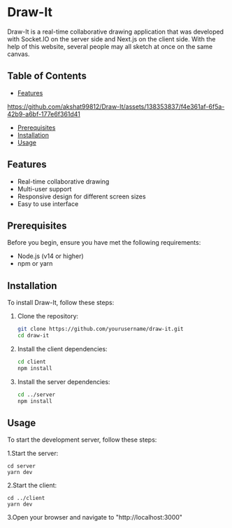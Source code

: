 # Draw-It

Draw-It is a real-time collaborative drawing application that was developed with Socket.IO on the server side and Next.js on the client side. With the help of this website, several people may all sketch at once on the same canvas.
## Table of Contents

- [Features](#features)

https://github.com/akshat99812/Draw-It/assets/138353837/f4e361af-6f5a-42b9-a6bf-177e6f361d41


- [Prerequisites](#prerequisites)
- [Installation](#installation)
- [Usage](#usage)

## Features

- Real-time collaborative drawing
- Multi-user support
- Responsive design for different screen sizes
- Easy to use interface

## Prerequisites

Before you begin, ensure you have met the following requirements:

- Node.js (v14 or higher)
- npm or yarn

## Installation

To install Draw-It, follow these steps:

1. Clone the repository:

   ```bash
   git clone https://github.com/yourusername/draw-it.git
   cd draw-it

2. Install the client dependencies:

    ```bash
    cd client
    npm install

3. Install the server dependencies:

    ```bash
    cd ../server
    npm install

## Usage

To start the development server, follow these steps:

1.Start the server:

    cd server
    yarn dev

2.Start the client:

    cd ../client
    yarn dev
3.Open your browser and navigate to "http://localhost:3000"





   
